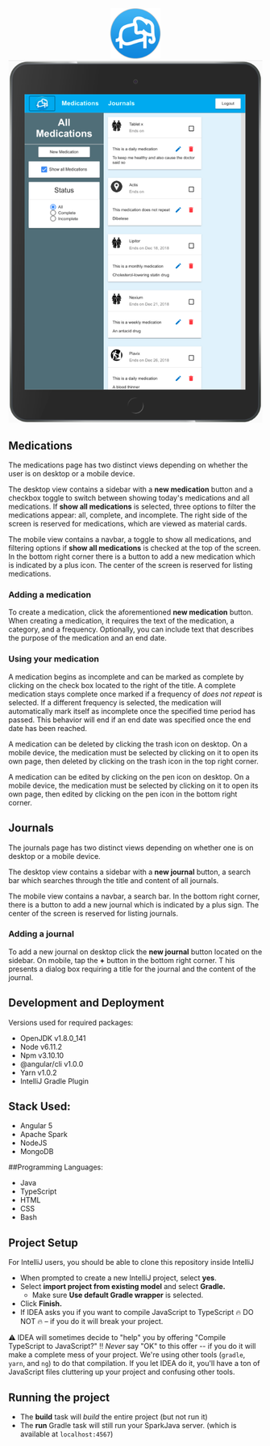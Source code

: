 <div align="middle"><a href="https://www.my-meds.com/"><img src="client/src/android-chrome-512x512.png" width="100px" height="100px"/></a></div>

<div align="middle"><a href="https://my-meds.com"><img src="client/src/assets/images/Mockup.png"/></a></div>


## Medications

The medications page has two distinct views depending on whether the user is on desktop or a mobile device.

 The desktop view contains a sidebar with a **new medication** button and a checkbox toggle to switch between showing today's medications and all medications. If **show all medications** is selected, three options to filter the medications appear: all, complete, and incomplete. The right side of the screen is reserved for medications, which are viewed as material cards.

The mobile view contains a navbar, a toggle to show all medications, and filtering options if **show all medications** is checked at the top of the screen. In the bottom right corner there is a button to add a new medication which is indicated by a plus icon. The center of the screen is reserved for listing medications.

### Adding a medication

To create a medication, click the aforementioned **new medication** button. When creating a medication, it requires the text of the medication, a category, and a frequency. Optionally, you can include text that describes the purpose of the medication and an end date. 

### Using your medication

A medication begins as incomplete and can be marked as complete by clicking on the check box located to the right of the title. A complete medication stays complete once marked if a frequency of *does not repeat* is selected. If a different frequency is selected, the medication will automatically mark itself as incomplete once the specified time period has passed. This behavior will end if an end date was specified once the end date has been reached.

 A medication can be deleted by clicking the trash icon on desktop. On a mobile device, the medication must be selected by clicking on it to open its own page, then deleted by clicking on the trash icon in the top right corner.

 A medication can be edited by clicking on the pen icon on desktop. On a mobile device, the medication must be selected by clicking on it to open its own page, then edited by clicking on the pen icon in the bottom right corner.
 
 ## Journals

The journals page has two distinct views depending on whether one is on desktop or a mobile device. 

The desktop view contains a sidebar with a **new journal** button, a search bar which searches through the title and content of all journals.

The mobile view contains a navbar, a search bar. In the bottom right corner, there is a button to add a new journal which is indicated by a plus sign. The center of the screen is reserved for listing journals.

### Adding a journal
To add a new journal on desktop click the **new journal** button located on the sidebar. On mobile, tap the **+** button in the bottom right corner. T
his presents a dialog box requiring a title for the journal and the content of the journal. 
 
## Development and Deployment

Versions used for required packages:

- OpenJDK v1.8.0_141
- Node v6.11.2
- Npm v3.10.10
- @angular/cli v1.0.0
- Yarn v1.0.2
- IntelliJ Gradle Plugin

## Stack Used:
* Angular 5 
* Apache Spark
* NodeJS
* MongoDB

##Programming Languages:
* Java
* TypeScript
* HTML
* CSS
* Bash

## Project Setup

For IntelliJ users, you should be able to clone this repository inside IntelliJ 

- When prompted to create a new IntelliJ project, select **yes**.
- Select **import project from existing model** and select **Gradle.**
  - Make sure **Use default Gradle wrapper** is selected.
- Click **Finish.**
- If IDEA asks you if you want to compile JavaScript to TypeScript :fire: DO NOT :fire: – if you do it will break your project.

:warning: IDEA will sometimes decide to "help" you by offering
"Compile TypeScript to JavaScript?" :bangbang: *Never* say "OK" to this
offer -- if you do it will make a complete mess of your project. We're
using other tools (`gradle`, `yarn`, and `ng`) to do that compilation. 
If you let IDEA do it, you'll
have a ton of JavaScript files cluttering up your project and confusing other
tools.

## Running the project

- The **build** task will _build_ the entire project (but not run it)
- The **run** Gradle task will still run your SparkJava server.
(which is available at ``localhost:4567``)



